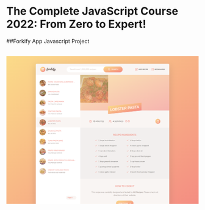 # The Complete JavaScript Course 2022: From Zero to Expert! 
##Forkify App Javascript Project

<br><img src="project-screenshot.png" />

